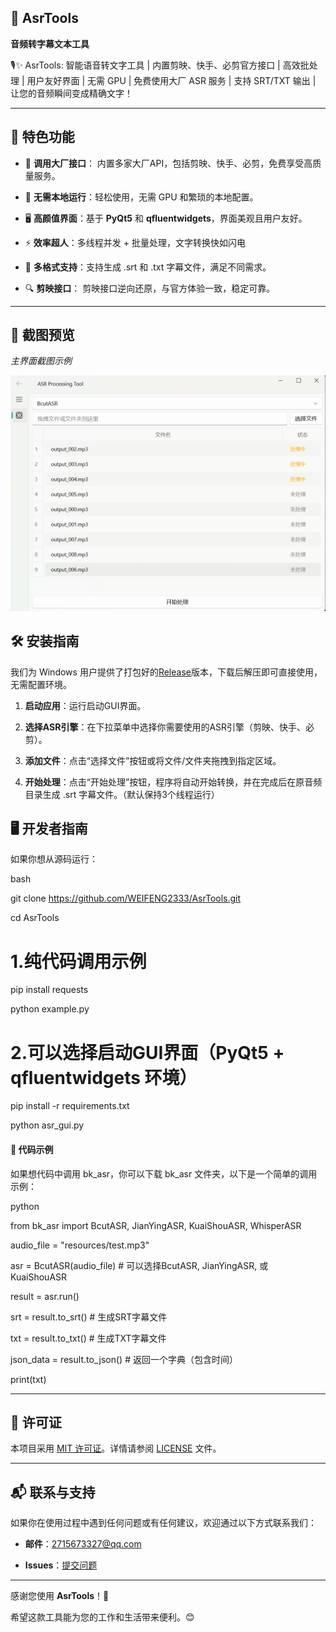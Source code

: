 ## 🎤 AsrTools

 

**音频转字幕文本工具**

🎙️✨ AsrTools: 智能语音转文字工具 | 内置剪映、快手、必剪官方接口 | 高效批处理 | 用户友好界面 | 无需 GPU | 免费使用大厂 ASR 服务 | 支持 SRT/TXT 输出 | 让您的音频瞬间变成精确文字！

---

 

## 🌟 **特色功能**

 

- 💸 **调用大厂接口**： 内置多家大厂API，包括剪映、快手、必剪，免费享受高质量服务。

- 🚀 **无需本地运行**：轻松使用，无需 GPU 和繁琐的本地配置。

- 🖥️ **高颜值界面**：基于 **PyQt5** 和 **qfluentwidgets**，界面美观且用户友好。

- ⚡ **效率超人**：多线程并发 + 批量处理，文字转换快如闪电

- 📄 **多格式支持**：支持生成 .srt 和 .txt 字幕文件，满足不同需求。

- 🔍 **剪映接口**： 剪映接口逆向还原，与官方体验一致，稳定可靠。

 

---

 

 

## 📸 **截图预览**

 

*主界面截图示例*

 

![main_window](resources/main_window.png)

 

 

## 🛠️ **安装指南**

 

我们为 Windows 用户提供了打包好的[Release](https://github.com/WEIFENG2333/AsrTools/releases)版本，下载后解压即可直接使用，无需配置环境。

 

1. **启动应用**：运行启动GUI界面。

 

2. **选择ASR引擎**：在下拉菜单中选择你需要使用的ASR引擎（剪映、快手、必剪）。

 

3. **添加文件**：点击“选择文件”按钮或将文件/文件夹拖拽到指定区域。

 

4. **开始处理**：点击“开始处理”按钮，程序将自动开始转换，并在完成后在原音频目录生成 .srt 字幕文件。（默认保持3个线程运行）

 

 

## 🖥️ **开发者指南**

如果你想从源码运行：

bash

git clone https://github.com/WEIFENG2333/AsrTools.git

cd AsrTools

 

# 1.纯代码调用示例

pip install requests

python example.py

 

# 2.可以选择启动GUI界面（PyQt5 + qfluentwidgets 环境）

pip install -r requirements.txt

python asr_gui.py

 

 

 

#### 📄 **代码示例**

 

如果想代码中调用 bk_asr，你可以下载 bk_asr 文件夹，以下是一个简单的调用示例：

 

python

from bk_asr import BcutASR, JianYingASR, KuaiShouASR, WhisperASR

 

audio_file = "resources/test.mp3"

asr = BcutASR(audio_file) # 可以选择BcutASR, JianYingASR, 或 KuaiShouASR

result = asr.run()

srt = result.to_srt() # 生成SRT字幕文件

txt = result.to_txt() # 生成TXT字幕文件

json_data = result.to_json() # 返回一个字典（包含时间）

print(txt)

 

 

---

 

 

## 📄 **许可证**

 

本项目采用 [MIT 许可证](https://opensource.org/licenses/MIT)。详情请参阅 [LICENSE](https://github.com/WEIFENG2333/AsrTools/blob/main/LICENSE) 文件。

 

---

 

## 📬 **联系与支持**

 

如果你在使用过程中遇到任何问题或有任何建议，欢迎通过以下方式联系我们：

 

- **邮件**：2715673327@qq.com

- **Issues**：[提交问题](https://github.com/WEIFENG2333/AsrTools/issues)

 

---

 

感谢您使用 **AsrTools**！🎉

希望这款工具能为您的工作和生活带来便利。😊